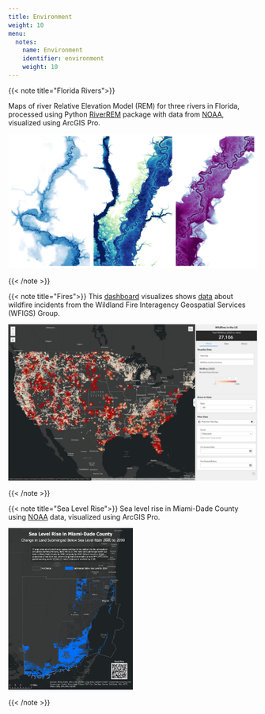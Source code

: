 ```yaml
---
title: Environment
weight: 10
menu:
  notes:
    name: Environment
    identifier: environment
    weight: 10
---
```


<!-- Florida Rivers -->
{{< note title="Florida Rivers">}}

Maps of river Relative Elevation Model (REM) for three rivers in Florida, processed using Python [RiverREM](https://github.com/OpenTopography/RiverREM) package with data from [NOAA](https://coast.noaa.gov/slrdata/DEMs/FL/index.html), visualized using ArcGIS Pro.

![Three maps of rivers](/notes/environment/fl_rem.png)

{{< /note >}}

<!-- Dashboard -->
{{< note title="Fires">}}
This [dashboard](https://experience.arcgis.com/experience/b66cb0a7b68f4e3cab71fcaa58744a31) visualizes shows [data](https://www.arcgis.com/home/item.html?id=405814902c9e411cb4384c49d694e82b) about wildfire incidents from the Wildland Fire Interagency Geospatial Services (WFIGS) Group.

<img src="/notes/environment/dashboard_fires.png" alt="Dashboard of fires across the US.">

{{< /note >}}

<!-- Sea level rise -->
{{< note title="Sea Level Rise">}}
Sea level rise in Miami-Dade County using [NOAA](maps.arcgis.com/home/item.html?id=dfaa88995dcc487594185286c63fc82c) data, visualized using ArcGIS Pro.

<img src="/notes/environment/Miami_Sea_Level_Rise.png" alt="Map of sea level rise." height="50%" width="50%">

{{< /note >}}
